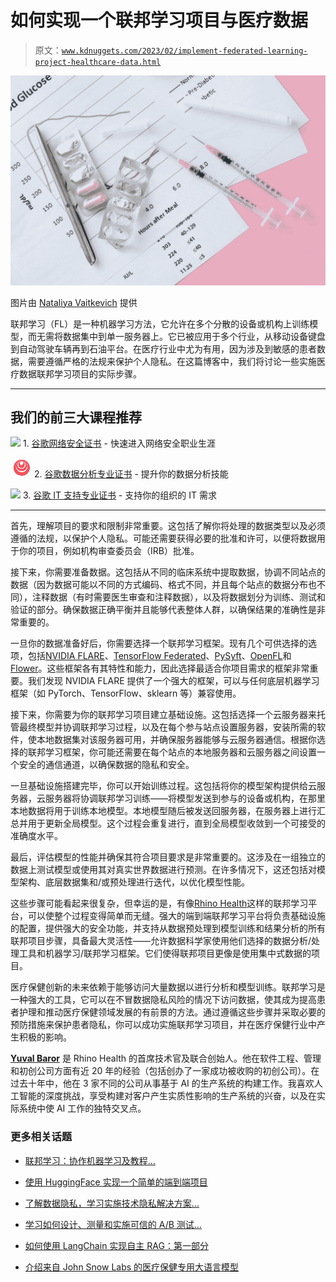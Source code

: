 # 如何实现一个联邦学习项目与医疗数据

> 原文：[`www.kdnuggets.com/2023/02/implement-federated-learning-project-healthcare-data.html`](https://www.kdnuggets.com/2023/02/implement-federated-learning-project-healthcare-data.html)

![如何实现一个联邦学习项目与医疗数据](img/ba49b93b733cd9c329dcdb16766b4e38.png)

图片由 [Nataliya Vaitkevich](https://www.pexels.com/photo/food-healthy-sugar-business-8965129/) 提供

联邦学习（FL）是一种机器学习方法，它允许在多个分散的设备或机构上训练模型，而无需将数据集中到单一服务器上。它已被应用于多个行业，从移动设备键盘到自动驾驶车辆再到石油平台。在医疗行业中尤为有用，因为涉及到敏感的患者数据，需要遵循严格的法规来保护个人隐私。在这篇博客中，我们将讨论一些实施医疗数据联邦学习项目的实际步骤。

* * *

## 我们的前三大课程推荐

![](img/0244c01ba9267c002ef39d4907e0b8fb.png) 1\. [谷歌网络安全证书](https://www.kdnuggets.com/google-cybersecurity) - 快速进入网络安全职业生涯

![](img/e225c49c3c91745821c8c0368bf04711.png) 2\. [谷歌数据分析专业证书](https://www.kdnuggets.com/google-data-analytics) - 提升你的数据分析技能

![](img/0244c01ba9267c002ef39d4907e0b8fb.png) 3\. [谷歌 IT 支持专业证书](https://www.kdnuggets.com/google-itsupport) - 支持你的组织的 IT 需求

* * *

首先，理解项目的要求和限制非常重要。这包括了解你将处理的数据类型以及必须遵循的法规，以保护个人隐私。可能还需要获得必要的批准和许可，以便将数据用于你的项目，例如机构审查委员会（IRB）批准。

接下来，你需要准备数据。这包括从不同的临床系统中提取数据，协调不同站点的数据（因为数据可能以不同的方式编码、格式不同，并且每个站点的数据分布也不同），注释数据（有时需要医生审查和注释数据），以及将数据划分为训练、测试和验证的部分。确保数据正确平衡并且能够代表整体人群，以确保结果的准确性是非常重要的。

一旦你的数据准备好后，你需要选择一个联邦学习框架。现有几个可供选择的选项，包括[NVIDIA FLARE](https://developer.nvidia.com/flare)、[TensorFlow Federated](https://www.tensorflow.org/federated)、[PySyft](https://blog.openmined.org/tag/pysyft/)、[OpenFL](https://github.com/intel/openfl)和[Flower](https://flower.dev/)。这些框架各有其特性和能力，因此选择最适合你项目需求的框架非常重要。我们发现 NVIDIA FLARE 提供了一个强大的框架，可以与任何底层机器学习框架（如 PyTorch、TensorFlow、sklearn 等）兼容使用。

接下来，你需要为你的联邦学习项目建立基础设施。这包括选择一个云服务器来托管最终模型并协调联邦学习过程，以及在每个参与站点设置服务器，安装所需的软件，使本地数据集对该服务器可用，并确保服务器能够与云服务器通信。根据你选择的联邦学习框架，你可能还需要在每个站点的本地服务器和云服务器之间设置一个安全的通信通道，以确保数据的隐私和安全。

一旦基础设施搭建完毕，你可以开始训练过程。这包括将你的模型架构提供给云服务器，云服务器将协调联邦学习训练——将模型发送到参与的设备或机构，在那里本地数据将用于训练本地模型。本地模型随后被发送回服务器，在服务器上进行汇总并用于更新全局模型。这个过程会重复进行，直到全局模型收敛到一个可接受的准确度水平。

最后，评估模型的性能并确保其符合项目要求是非常重要的。这涉及在一组独立的数据上测试模型或使用其对真实世界数据进行预测。在许多情况下，这还包括对模型架构、底层数据集和/或预处理进行迭代，以优化模型性能。

这些步骤可能看起来很复杂，但幸运的是，有像[Rhino Health](https://www.rhinohealth.com/)这样的联邦学习平台，可以使整个过程变得简单而无缝。强大的端到端联邦学习平台将负责基础设施的配置，提供强大的安全功能，并支持从数据预处理到模型训练和结果分析的所有联邦项目步骤，具备最大灵活性——允许数据科学家使用他们选择的数据分析/处理工具和机器学习/联邦学习框架。它们使得联邦项目更像是使用集中式数据的项目。

医疗保健创新的未来依赖于能够访问大量数据以进行分析和模型训练。联邦学习是一种强大的工具，它可以在不冒数据隐私风险的情况下访问数据，使其成为提高患者护理和推动医疗保健领域发展的有前景的方法。通过遵循这些步骤并采取必要的预防措施来保护患者隐私，你可以成功实施联邦学习项目，并在医疗保健行业中产生积极的影响。

**[Yuval Baror](https://il.linkedin.com/in/yuvalbaror)** 是 Rhino Health 的首席技术官及联合创始人。他在软件工程、管理和初创公司方面有近 20 年的经验（包括创办了一家成功被收购的初创公司）。在过去十年中，他在 3 家不同的公司从事基于 AI 的生产系统的构建工作。我喜欢人工智能的深度挑战，享受构建对客户产生实质性影响的生产系统的兴奋，以及在实际系统中使 AI 工作的独特交叉点。

### 更多相关话题

+   [联邦学习：协作机器学习及教程…](https://www.kdnuggets.com/2021/12/federated-learning-collaborative-machine-learning-tutorial-get-started.html)

+   [使用 HuggingFace 实现一个简单的端到端项目](https://www.kdnuggets.com/a-simple-to-implement-end-to-end-project-with-huggingface)

+   [了解数据隐私，学习实施技术隐私解决方案…](https://www.kdnuggets.com/2022/04/manning-data-privacy-learn-implement-technical-privacy-solutions-tools-scale.html)

+   [学习如何设计、测量和实施可信的 A/B 测试…](https://www.kdnuggets.com/2023/01/sphere-design-measure-implement-trustworthy-ab-tests-ronny-kohavi.html)

+   [如何使用 LangChain 实现自主 RAG：第一部分](https://www.kdnuggets.com/how-to-implement-agentic-rag-using-langchain-part-1)

+   [介绍来自 John Snow Labs 的医疗保健专用大语言模型](https://www.kdnuggets.com/2023/04/john-snow-introducing-healthcare-specific-large-language-models-john-snow-labs.html)
